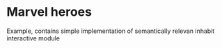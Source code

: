 # Marvel heroes
Example, contains simple implementation of semantically relevan inhabit interactive module
